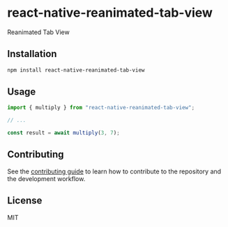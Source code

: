 # react-native-reanimated-tab-view

Reanimated Tab View

## Installation

```sh
npm install react-native-reanimated-tab-view
```

## Usage

```js
import { multiply } from "react-native-reanimated-tab-view";

// ...

const result = await multiply(3, 7);
```

## Contributing

See the [contributing guide](CONTRIBUTING.md) to learn how to contribute to the repository and the development workflow.

## License

MIT
